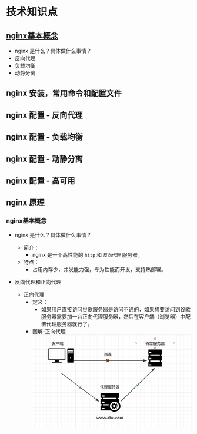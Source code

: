 # 技术知识点

## [nginx基本概念](#nginx基本概念)
- nginx 是什么？具体做什么事情？
- 反向代理
- 负载均衡
- 动静分离

## nginx 安装，常用命令和配置文件

## nginx 配置 - 反向代理

## nginx 配置 - 负载均衡

## nginx 配置 - 动静分离

## nginx 配置 - 高可用

## nginx 原理


### nginx基本概念
- nginx 是什么？具体做什么事情？
    - 简介：
        - nginx 是一个高性能的 `http` 和 `反向代理` 服务器。
    - 特点：
        - 占用内存少，并发能力强，专为性能而开发，支持热部署。

- 反向代理和正向代理
    - 正向代理
        - 定义：
            - 如果用户直接访问谷歌服务器是访问不通的，如果想要访问到谷歌服务器需要加一台正向代理服务器，然后在客户端（浏览器）中配置代理服务器就行了。
        - 图解-正向代理
![avatar](./images/正向代理.png)
